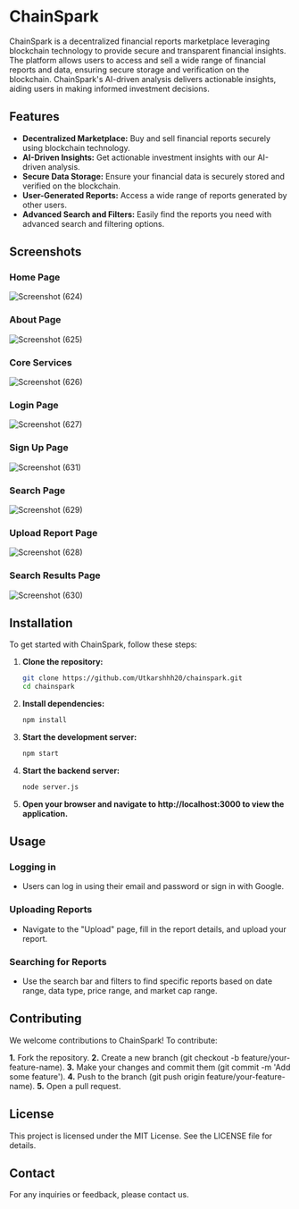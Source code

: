 # ChainSpark

ChainSpark is a decentralized financial reports marketplace leveraging blockchain technology to provide secure and transparent financial insights. The platform allows users to access and sell a wide range of financial reports and data, ensuring secure storage and verification on the blockchain. ChainSpark's AI-driven analysis delivers actionable insights, aiding users in making informed investment decisions.

## Features

- **Decentralized Marketplace:** Buy and sell financial reports securely using blockchain technology.
- **AI-Driven Insights:** Get actionable investment insights with our AI-driven analysis.
- **Secure Data Storage:** Ensure your financial data is securely stored and verified on the blockchain.
- **User-Generated Reports:** Access a wide range of reports generated by other users.
- **Advanced Search and Filters:** Easily find the reports you need with advanced search and filtering options.

## Screenshots

### Home Page
![Screenshot (624)](https://github.com/Utkarshhh20/chainspark/assets/88526325/df004970-74f3-4e1b-b6d5-ec448e6844c1)

### About Page
![Screenshot (625)](https://github.com/Utkarshhh20/chainspark/assets/88526325/3e6dabff-0fe0-4070-b1a3-4cd0f5cc23bd)

### Core Services
![Screenshot (626)](https://github.com/Utkarshhh20/chainspark/assets/88526325/931d63f8-50bd-4b34-8b39-6896f0370265)

### Login Page
![Screenshot (627)](https://github.com/Utkarshhh20/chainspark/assets/88526325/10774ba3-af36-4f35-a135-51851b44ef6e)

### Sign Up Page
![Screenshot (631)](https://github.com/Utkarshhh20/chainspark/assets/88526325/e227ae45-717f-436d-ae9e-cde5117f5700)

### Search Page
![Screenshot (629)](https://github.com/Utkarshhh20/chainspark/assets/88526325/5e1c68b8-1d05-422b-b1a4-654e8cafa6df)

### Upload Report Page
![Screenshot (628)](https://github.com/Utkarshhh20/chainspark/assets/88526325/6c946135-7b59-43a5-b590-2642a466d707)

### Search Results Page
![Screenshot (630)](https://github.com/Utkarshhh20/chainspark/assets/88526325/3f5ba426-b308-48d1-a4d7-4b3124fa7062)

## Installation

To get started with ChainSpark, follow these steps:

1. **Clone the repository:**
   ```sh
   git clone https://github.com/Utkarshhh20/chainspark.git
   cd chainspark
   ```
   
2. **Install dependencies:**
   ```sh
   npm install
   ```
   
3. **Start the development server:**
   ```sh
   npm start
   ```
   
4. **Start the backend server:**
   ```sh
   node server.js
   ```
   
5. **Open your browser and navigate to http://localhost:3000 to view the application.**

## Usage

### Logging in
- Users can log in using their email and password or sign in with Google.

### Uploading Reports
- Navigate to the "Upload" page, fill in the report details, and upload your report.

### Searching for Reports
- Use the search bar and filters to find specific reports based on date range, data type, price range, and market cap range.

## Contributing 
We welcome contributions to ChainSpark! To contribute:

**1.** Fork the repository.
**2.** Create a new branch (git checkout -b feature/your-feature-name).
**3.** Make your changes and commit them (git commit -m 'Add some feature').
**4.** Push to the branch (git push origin feature/your-feature-name).
**5.** Open a pull request.

## License 

This project is licensed under the MIT License. See the LICENSE file for details.

## Contact 

For any inquiries or feedback, please contact us.

